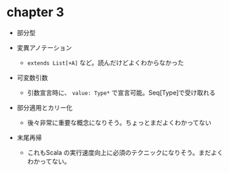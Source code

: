 
# chapter 3

 - 部分型

 - 変異アノテーション
   - ``extends List[+A]`` など。読んだけどよくわからなかった

 - 可変数引数
   - 引数宣言時に、 ``value: Type*`` で宣言可能。Seq[Type]で受け取れる

 - 部分適用とカリー化
   - 後々非常に重要な概念になりそう。ちょっとまだよくわかってない

 - 末尾再帰
   - これもScala の実行速度向上に必須のテクニックになりそう。まだよくわかってない。